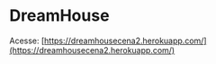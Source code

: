 # DreamHouse

Acesse: [https://dreamhousecena2.herokuapp.com/](https://dreamhousecena2.herokuapp.com/)